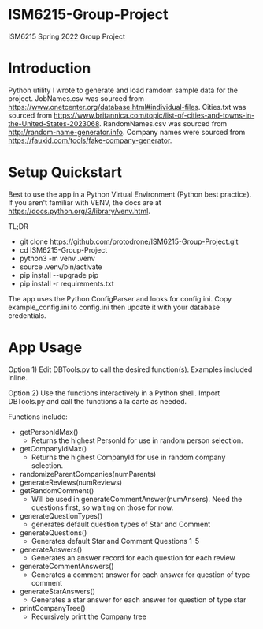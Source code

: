 # ISM6215-Group-Project

ISM6215 Spring 2022 Group Project

# Introduction

Python utility I wrote to generate and load ramdom sample data for the project.
JobNames.csv was sourced from https://www.onetcenter.org/database.html#individual-files.
Cities.txt was sourced from https://www.britannica.com/topic/list-of-cities-and-towns-in-the-United-States-2023068. RandomNames.csv was sourced from
http://random-name-generator.info. Company names were sourced from https://fauxid.com/tools/fake-company-generator.

# Setup Quickstart

Best to use the app in a Python Virtual Environment (Python best practice). If you aren't 
familiar with VENV, the docs are at https://docs.python.org/3/library/venv.html. 

TL;DR
* git clone https://github.com/protodrone/ISM6215-Group-Project.git
* cd ISM6215-Group-Project
* python3 -m venv .venv
* source .venv/bin/activate
* pip install --upgrade pip
* pip install -r requirements.txt

The app uses the Python ConfigParser and looks for config.ini. Copy example_config.ini
to config.ini then update it with your database credentials.

# App Usage

Option 1) 
Edit DBTools.py to call the desired function(s). Examples included inline.

Option 2)
Use the functions interactively in a Python shell. Import DBTools.py and call the functions
à la carte as needed. 

Functions include:
* getPersonIdMax()
    * Returns the highest PersonId for use in random person selection.
* getCompanyIdMax()
    * Returns the highest CompanyId for use in random company selection.
* randomizeParentCompanies(numParents)
* generateReviews(numReviews)
* getRandomComment()
    * Will be used in generateCommentAnswer(numAnsers). Need the questions first, so waiting on those for now.
* generateQuestionTypes()
    * generates default question types of Star and Comment
* generateQuestions()
    * Generates default Star and Comment Questions 1-5
* generateAnswers()
    * Generates an answer record for each question for each review
* generateCommentAnswers()
    * Generates a comment answer for each answer for question of type comment
* generateStarAnswers()
    * Generates a star answer for each answer for question of type star
* printCompanyTree()
    * Recursively print the Company tree
